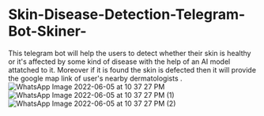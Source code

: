 # Skin-Disease-Detection-Telegram-Bot-Skiner-
This telegram bot will help the users to detect whether their skin is healthy or it's affected by some kind of disease with the help of an AI model attatched to it. Moreover if it is found the skin is defected then it will provide the google map link of user's nearby dermatologists .
![WhatsApp Image 2022-06-05 at 10 37 27 PM](https://user-images.githubusercontent.com/67474201/172063875-46aa57fe-2095-42e8-a795-638e5eccff4c.jpeg) ![WhatsApp Image 2022-06-05 at 10 37 27 PM (1)](https://user-images.githubusercontent.com/67474201/172063895-4d3a109f-8aeb-4635-b7b3-8d74879ad885.jpeg)
![WhatsApp Image 2022-06-05 at 10 37 27 PM (2)](https://user-images.githubusercontent.com/67474201/172063913-90b8d366-bbce-4666-9224-7170bcb6f589.jpeg)
